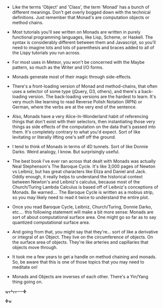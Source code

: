 - Like the terms 'Object' and 'Class', the term 'Monad' has a bunch of different meanings.  Don't get overly bogged down with the technical definitions.  Just remember that Monad's are computation objects or method chains.  

- Most tutorials you'll see written on Monads are written in purely functional programming languages, like Lisp, Scheme, or Haskell.  The syntax is considerably different between them and Javascript, so you'll need to imagine lots and lots of parenthesis and braces added to all of the Lispy tutorials you run across.

- For most uses in Meteor, you won't be concerned with the Maybe pattern, so much as the Writer and I/O forms.  

- Monads generate most of their magic through side-effects.  

- There's a front-loading version of Monad and method-chains, that often uses a selector of some type (jQuery, D3, others), and there's a back-loading version.  The back-loading versions are the hardest to learn.  It's very much like learning to read Reverse Polish Notation (RPN) or German, where the verbs are at the very end of the sentence.  

- Also, Monads have a very Alice-In-Wonderland habit of referencing things that don't exist with their selectors, then instantiating those very things as side effects of the computation on the data that's passed into them.  It's completely contrary to what you'd expect.  Sort of like levitating or literally lifting one's self off the ground.   

- I tend to think of Monads in terms of 4D tunnels.  Sort of like Donnie Darko.  Weird analogy, I know.  But surprisingly useful.

- The best book I've ever ran across that dealt with Monads was actually Neal Stephenson's The Baroque Cycle.  It's like 3,000 pages of Newton vs Leibniz, but has great characters like Eliza and Daniel and Jack.  Oddly enough, it really helps to understand the historical context between Newton's and Leibniz's calculus, because most of the Church/Turing Lambda Calculus is based off of Leibniz's conceptions of Monads.  Be warned....  The Baroque Cycle is written as a mobius strip, so you may likely need to read it twice to understand the entire plot.  

- Once you read Baroque Cycle, Leibniz, Church/Turing, Donnie Darko, etc....  this following statement will make a bit more sense:  Monads are sort of about computational surface area.  One might go so far as to say quantized computational surface area.  

- And going from that, you might say that they're... sort of like a derivative or integral of an Object.  They live on the circumference of objects.  On the surface area of objects.  They're like arteries and capillaries that objects move through.  

- It took me a few years to get a handle on method chaining and monads.  So, be aware that this is one of those topics that you may need to meditate on!

- Monads and Objects are inverses of each other.  There's a Yin/Yang thing going on.


&#5783;&#5761;&#5766;&#5761;&#5761;&#5760;&#5760;&#5760;&#5782;

&#5782;&#5783;

